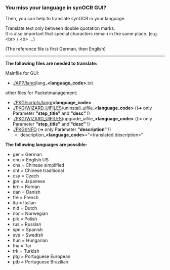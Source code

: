 ### You miss your language in synOCR GUI? 

Then, you can help to translate synOCR in your language.  

Translate text only between double quotation marks.  
It is also important that special characters remain in the same place. (e.g. \<br\> / \<b\> …)
  
(The reference file is first German, then English)

-----

**The following files are needed to translate:**

Mainfile for GUI:
- .[/APP/lang/](https://geimist.eu:30443/geimist/synOCR/src/branch/master/APP/lang)lang_**\<language\_code\>**.txt

other files for Packetmanagement:   
- .[/PKG/scripts/lang/](https://geimist.eu:30443/geimist/synOCR/src/branch/master/PKG/scripts/lang)**\<language_code\>**
- .[/PKG/WIZARD_UIFILES/](https://geimist.eu:30443/geimist/synOCR/src/branch/master/PKG/WIZARD_UIFILES)uninstall\_uifile\_**\<language\_code\>** ((➜ only Parameter **"step_title"** and **"desc"** !)
- .[/PKG/WIZARD_UIFILES/](https://geimist.eu:30443/geimist/synOCR/src/branch/master/PKG/WIZARD_UIFILES)upgrade\_uifile\_**\<language\_code\>** ((➜ only Parameter **"step_title"** and **"desc"** !)
- .[/PKG/INFO](https://geimist.eu:30443/geimist/synOCR/src/branch/master/PKG/INFO) (➜ only Parameter **"description"** !)
    - description_**\<language\_code\>**="\<translated description\>"   
  
  
**The following languages are possible:**
- ger = German
- enu = English US
- chs = Chinese simplified
- cht = Chinese traditional
- csy = Czech
- jpn = Japanese
- krn = Korean
- dan = Danish
- fre = French
- ita = Italian
- nld = Dutch
- nor = Norwegian
- plk = Polish
- rus = Russian
- spn = Spanish
- sve = Swedish
- hun = Hungarian
- tha = Tai
- trk = Turkish
- ptg = Portuguese European
- ptb = Portuguese Brazilian
